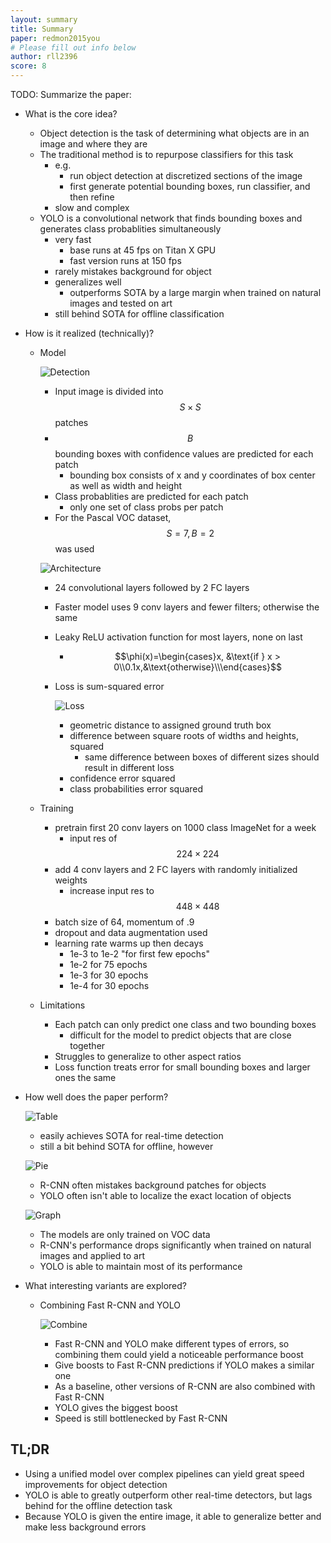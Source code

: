 ```yaml
---
layout: summary
title: Summary
paper: redmon2015you
# Please fill out info below
author: rll2396
score: 8
---
```


TODO: Summarize the paper:
* What is the core idea?
    * Object detection is the task of determining what objects are in an image and where they are
    * The traditional method is to repurpose classifiers for this task
        * e.g.
            * run object detection at discretized sections of the image
            * first generate potential bounding boxes, run classifier, and then refine
        * slow and complex
    * YOLO is a convolutional network that finds bounding boxes and generates class probablities simultaneously
        * very fast
            * base runs at 45 fps on Titan X GPU
            * fast version runs at 150 fps
        * rarely mistakes background for object
        * generalizes well
            * outperforms SOTA by a large margin when trained on natural images and tested on art
        * still behind SOTA for offline classification

* How is it realized (technically)?
    * Model

        ![Detection](redmon2015you_2b.png)
        * Input image is divided into $$S \times S$$ patches
        * $$B$$ bounding boxes with confidence values are predicted for each patch
            * bounding box consists of x and y coordinates of box center as well as width and height
        * Class probablities are predicted for each patch
            * only one set of class probs per patch
        * For the Pascal VOC dataset, $$S = 7, B = 2$$ was used
 
        ![Architecture](redmon2015you_2a.png)
        * 24 convolutional layers followed by 2 FC layers
        * Faster model uses 9 conv layers and fewer filters; otherwise the same
        * Leaky ReLU activation function for most layers, none on last
            * $$\phi(x)=\begin{cases}x, &\text{if } x > 0\\0.1x,&\text{otherwise}\\\end{cases}$$
        * Loss is sum-squared error

            ![Loss](redmon2015you_2g.png)
            * geometric distance to assigned ground truth box
            * difference between square roots of widths and heights, squared
                * same difference between boxes of different sizes should result in different loss
            * confidence error squared
            * class probabilities error squared

    * Training
        * pretrain first 20 conv layers on 1000 class ImageNet for a week
            * input res of $$224 \times 224$$
        * add 4 conv layers and 2 FC layers with randomly initialized weights
            * increase input res to $$448 \times 448$$
        * batch size of 64, momentum of .9
        * dropout and data augmentation used
        * learning rate warms up then decays
            * 1e-3 to 1e-2 "for first few epochs"
            * 1e-2 for 75 epochs
            * 1e-3 for 30 epochs
            * 1e-4 for 30 epochs
    * Limitations
        * Each patch can only predict one class and two bounding boxes
            * difficult for the model to predict objects that are close together
        * Struggles to generalize to other aspect ratios
        * Loss function treats error for small bounding boxes and larger ones the same

* How well does the paper perform?

    ![Table](redmon2015you_2c.png)
    * easily achieves SOTA for real-time detection
    * still a bit behind SOTA for offline, however
    
    ![Pie](redmon2015you_2e.png)
    * R-CNN often mistakes background patches for objects
    * YOLO often isn't able to localize the exact location of objects
    
    ![Graph](redmon2015you_2d.png)
    * The models are only trained on VOC data
    * R-CNN's performance drops significantly when trained on natural images and applied to art
    * YOLO is able to maintain most of its performance

* What interesting variants are explored?
    * Combining Fast R-CNN and YOLO

        ![Combine](redmon2015you_2f.png)
        * Fast R-CNN and YOLO make different types of errors, so combining them could yield a noticeable performance boost
        * Give boosts to Fast R-CNN predictions if YOLO makes a similar one
        * As a baseline, other versions of R-CNN are also combined with Fast R-CNN
        * YOLO gives the biggest boost
        * Speed is still bottlenecked by Fast R-CNN

## TL;DR
* Using a unified model over complex pipelines can yield great speed improvements for object detection
* YOLO is able to greatly outperform other real-time detectors, but lags behind for the offline detection task
* Because YOLO is given the entire image, it able to generalize better and make less background errors
